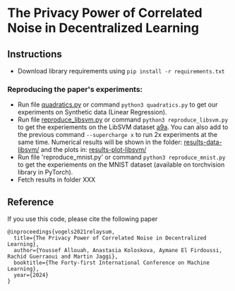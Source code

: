 # The Privacy Power of Correlated Noise in Decentralized Learning

## Instructions

* Download library requirements using `pip install -r requirements.txt`
### Reproducing the paper's experiments:
* Run file [quadratics.py](quadratics.py) or command `python3 quadratics.py` to get our experiments on Synthetic data (Linear Regression).
* Run file [reproduce_libsvm.py](reproduce_libsvm.py) or command `python3 reproduce_libsvm.py` to get the experiements on the LibSVM dataset [a9a](libsvm_data/). You can also add to the previous command `--supercharge x` to run 2x experiments at the same time. Numerical results will be shown in the folder: [results-data-libsvm/](results-data-libsvm/) and the plots in: [results-plot-libsvm/](results-plot-libsvm/)
* Run file 'reproduce_mnist.py' or command `python3 reproduce_mnist.py` to get the experiements on the MNIST dataset (available on torchvision library in PyTorch).
* Fetch results in folder XXX

## Reference
If you use this code, please cite the following paper

```
@inproceedings{vogels2021relaysum,
  title={The Privacy Power of Correlated Noise in Decentralized Learning},
  author={Youssef Allouah, Anastasia Koloskova, Aymane El Firdoussi, Rachid Guerraoui and Martin Jaggi},
  booktitle={The Forty-first International Conference on Machine Learning},
  year={2024}
}
```
